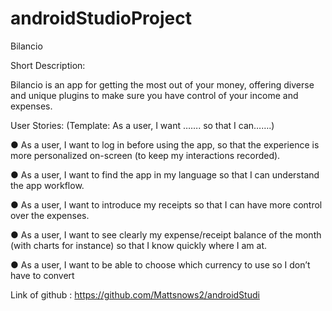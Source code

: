 # androidStudioProject

Bilancio

Short Description:

Bilancio is an app for getting the most out of your money, offering diverse and unique plugins to make sure you have control of your income and expenses.

User Stories: (Template: As a user, I want ……. so that I can…….)

● As a user, I want to log in before using the app, so that the experience is more personalized on-screen (to keep my interactions recorded).

● As a user, I want to find the app in my language so that I can understand the app workflow.

● As a user, I want to introduce my receipts so that I can have more control over the expenses.

● As a user, I want to see clearly my expense/receipt balance of the month (with charts for instance) so that I know quickly where I am at.

● As a user, I want to be able to choose which currency to use so I don’t have to convert


Link of github : https://github.com/Mattsnows2/androidStudi


